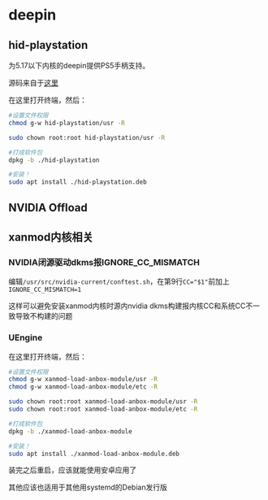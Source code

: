 # deepin
## hid-playstation
为5.17以下内核的deepin提供PS5手柄支持。

源码来自于[这里](https://github.com/xanmod/linux/blob/48d2efc7eb86fba378aa7e11b82e7f3a22ef1d2e/drivers/hid/hid-playstation.c)

在这里打开终端，然后：
```Bash
#设置文件权限
chmod g-w hid-playstation/usr -R

sudo chown root:root hid-playstation/usr -R

#打成软件包
dpkg -b ./hid-playstation

#安装！
sudo apt install ./hid-playstation.deb
```

## NVIDIA Offload


## xanmod内核相关
### NVIDIA闭源驱动dkms报IGNORE_CC_MISMATCH
编辑`/usr/src/nvidia-current/conftest.sh`，在第9行`CC="$1"`前加上`IGNORE_CC_MISMATCH=1`

这样可以避免安装xanmod内核时源内nvidia dkms构建报内核CC和系统CC不一致导致不构建的问题

### UEngine
在这里打开终端，然后：

```Bash
#设置文件权限
chmod g-w xanmod-load-anbox-module/usr -R
chmod g-w xanmod-load-anbox-module/etc -R

sudo chown root:root xanmod-load-anbox-module/usr -R
sudo chown root:root xanmod-load-anbox-module/etc -R

#打成软件包
dpkg -b ./xanmod-load-anbox-module

#安装！
sudo apt install ./xanmod-load-anbox-module.deb
```

装完之后重启，应该就能使用安卓应用了

其他应该也适用于其他用systemd的Debian发行版